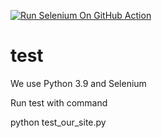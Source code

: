 [![Run Selenium On GitHub Action](https://github.com/Alexey0611/test/actions/workflows/Selenium-Action_Template.yaml/badge.svg)](https://github.com/Alexey0611/test/actions/workflows/Selenium-Action_Template.yaml)
# test
We use Python 3.9 and Selenium

Run test with command

python test_our_site.py

